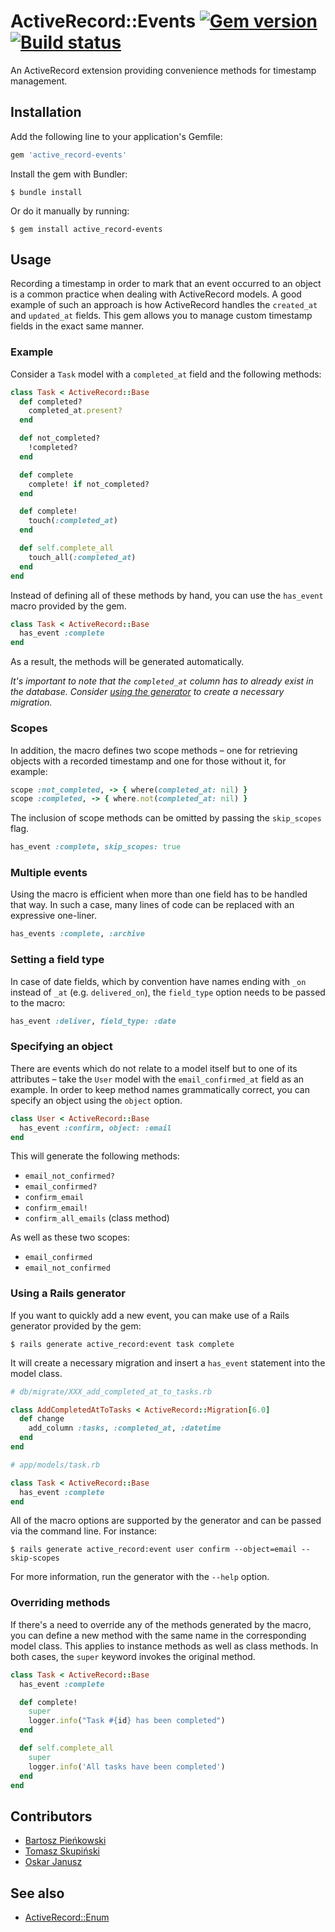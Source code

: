 # ActiveRecord::Events [![Gem version](https://img.shields.io/gem/v/active_record-events.svg)](https://rubygems.org/gems/active_record-events) [![Build status](https://img.shields.io/travis/pienkowb/active_record-events/master.svg)](https://travis-ci.org/pienkowb/active_record-events)

An ActiveRecord extension providing convenience methods for timestamp management.

## Installation

Add the following line to your application's Gemfile:

```ruby
gem 'active_record-events'
```

Install the gem with Bundler:

```
$ bundle install
```

Or do it manually by running:

```
$ gem install active_record-events
```

## Usage

Recording a timestamp in order to mark that an event occurred to an object is a common practice when dealing with ActiveRecord models.
A good example of such an approach is how ActiveRecord handles the `created_at` and `updated_at` fields.
This gem allows you to manage custom timestamp fields in the exact same manner.

### Example

Consider a `Task` model with a `completed_at` field and the following methods:

```ruby
class Task < ActiveRecord::Base
  def completed?
    completed_at.present?
  end

  def not_completed?
    !completed?
  end

  def complete
    complete! if not_completed?
  end

  def complete!
    touch(:completed_at)
  end

  def self.complete_all
    touch_all(:completed_at)
  end
end
```

Instead of defining all of these methods by hand, you can use the `has_event` macro provided by the gem.

```ruby
class Task < ActiveRecord::Base
  has_event :complete
end
```

As a result, the methods will be generated automatically.

*It's important to note that the `completed_at` column has to already exist in the database.*
*Consider [using the generator](#using-a-rails-generator) to create a necessary migration.*

### Scopes

In addition, the macro defines two scope methods – one for retrieving objects with a recorded timestamp and one for those without it, for example:

```ruby
scope :not_completed, -> { where(completed_at: nil) }
scope :completed, -> { where.not(completed_at: nil) }
```

The inclusion of scope methods can be omitted by passing the `skip_scopes` flag.

```ruby
has_event :complete, skip_scopes: true
```

### Multiple events

Using the macro is efficient when more than one field has to be handled that way.
In such a case, many lines of code can be replaced with an expressive one-liner.

```ruby
has_events :complete, :archive
```

### Setting a field type

In case of date fields, which by convention have names ending with `_on` instead of `_at` (e.g. `delivered_on`), the `field_type` option needs to be passed to the macro:

```ruby
has_event :deliver, field_type: :date
```

### Specifying an object

There are events which do not relate to a model itself but to one of its attributes – take the `User` model with the `email_confirmed_at` field as an example.
In order to keep method names grammatically correct, you can specify an object using the `object` option.

```ruby
class User < ActiveRecord::Base
  has_event :confirm, object: :email
end
```

This will generate the following methods:

- `email_not_confirmed?`
- `email_confirmed?`
- `confirm_email`
- `confirm_email!`
- `confirm_all_emails` (class method)

As well as these two scopes:

- `email_confirmed`
- `email_not_confirmed`

### Using a Rails generator

If you want to quickly add a new event, you can make use of a Rails generator provided by the gem:

```
$ rails generate active_record:event task complete
```

It will create a necessary migration and insert a `has_event` statement into the model class.

```ruby
# db/migrate/XXX_add_completed_at_to_tasks.rb

class AddCompletedAtToTasks < ActiveRecord::Migration[6.0]
  def change
    add_column :tasks, :completed_at, :datetime
  end
end
```

```ruby
# app/models/task.rb

class Task < ActiveRecord::Base
  has_event :complete
end
```

All of the macro options are supported by the generator and can be passed via the command line.
For instance:

```
$ rails generate active_record:event user confirm --object=email --skip-scopes
```

For more information, run the generator with the `--help` option.

### Overriding methods

If there's a need to override any of the methods generated by the macro, you can define a new method with the same name in the corresponding model class.
This applies to instance methods as well as class methods.
In both cases, the `super` keyword invokes the original method.

```ruby
class Task < ActiveRecord::Base
  has_event :complete

  def complete!
    super
    logger.info("Task #{id} has been completed")
  end

  def self.complete_all
    super
    logger.info('All tasks have been completed')
  end
end
```

## Contributors

- [Bartosz Pieńkowski](https://github.com/pienkowb)
- [Tomasz Skupiński](https://github.com/tskupinski)
- [Oskar Janusz](https://github.com/oskaror)

## See also

- [ActiveRecord::Enum](https://api.rubyonrails.org/classes/ActiveRecord/Enum.html)
